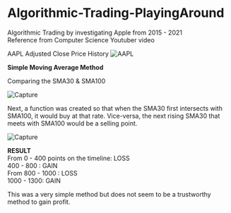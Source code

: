 # Algorithmic-Trading-PlayingAround
Algorithmic Trading by investigating Apple from 2015 - 2021 <br/>
Reference from Computer Science Youtuber video


AAPL Adjusted Close Price History
![AAPL](https://user-images.githubusercontent.com/52622346/103859478-b9034500-507f-11eb-82b4-858db08546ac.PNG)


**Simple Moving Average Method**

Comparing the SMA30 & SMA100 

![Capture](https://user-images.githubusercontent.com/52622346/103859725-29aa6180-5080-11eb-9a6f-8ac0ff0c2879.PNG)

Next, a function was created so that when the SMA30 first intersects with SMA100, it would buy at that rate. Vice-versa, the next rising SMA30 that meets with SMA100 would be a selling point.

![Capture](https://user-images.githubusercontent.com/52622346/103860105-cd940d00-5080-11eb-87fc-43b30f3e7978.PNG)


**RESULT**<br/>
From 0 - 400 points on the timeline: LOSS<br/>
400 - 800 :  GAIN<br/>
From 800 - 1000 : LOSS<br/>
1000 - 1300: GAIN<br/>

This was a very simple method but does not seem to be a trustworthy method to gain profit. 

